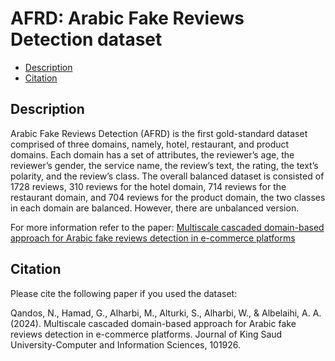 # AFRD: Arabic Fake Reviews Detection dataset
- [Description](#description)
- [Citation](#citation)

## Description
Arabic Fake Reviews Detection (AFRD) is the first gold-standard dataset comprised of three domains, namely, hotel, restaurant, and product domains. Each domain has a set of attributes, the reviewer’s age, the reviewer’s gender, the service name, the review’s text, the rating, the text’s polarity, and the review’s class. The overall balanced dataset is consisted of 1728 reviews, 310 reviews for the hotel domain, 714 reviews for the restaurant domain, and 704 reviews for the product domain, the two classes in each domain are balanced. However, there are unbalanced version. 

For more information refer to the paper: 
[Multiscale cascaded domain-based approach for Arabic fake reviews detection in e-commerce platforms
](https://www.sciencedirect.com/science/article/pii/S1319157824000156#sec4‏
)

                      
## Citation

Please cite the following paper if you used the dataset:

Qandos, N., Hamad, G., Alharbi, M., Alturki, S., Alharbi, W., & Albelaihi, A. A. (2024). Multiscale cascaded domain-based approach for Arabic fake reviews detection in e-commerce platforms. Journal of King Saud University-Computer and Information Sciences, 101926.

